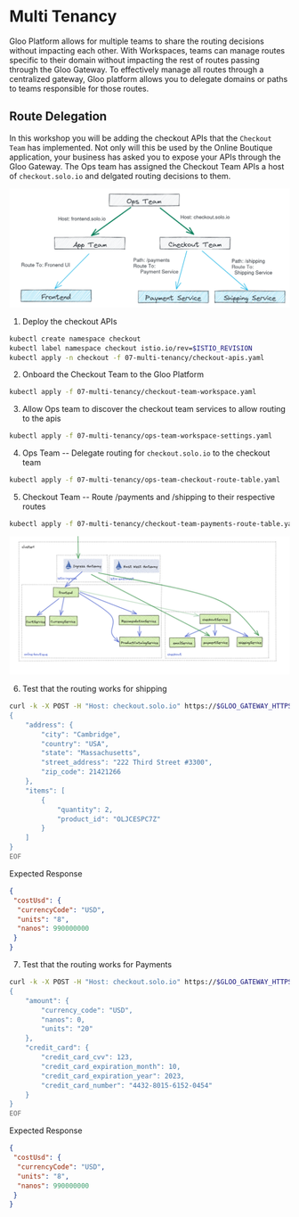 # Multi Tenancy

Gloo Platform allows for multiple teams to share the routing decisions without impacting each other. With Workspaces, teams can manage routes specific to their domain without impacting the rest of routes passing through the Gloo Gateway. To effectively manage all routes through a centralized gateway, Gloo platform allows you to delegate domains or paths to teams responsible for those routes.

## Route Delegation

In this workshop you will be adding the checkout APIs that the `Checkout Team` has implemented. Not only will this be used by the Online Boutique application, your business has asked you to expose your APIs through the Gloo Gateway. The Ops team has assigned the Checkout Team APIs a host of `checkout.solo.io` and delgated routing decisions to them.

![Route Delegation](../images/route-delegation.png)

1. Deploy the checkout APIs
```sh
kubectl create namespace checkout
kubectl label namespace checkout istio.io/rev=$ISTIO_REVISION
kubectl apply -n checkout -f 07-multi-tenancy/checkout-apis.yaml
```


2. Onboard the Checkout Team to the Gloo Platform
```sh
kubectl apply -f 07-multi-tenancy/checkout-team-workspace.yaml
```

3. Allow Ops team to discover the checkout team services to allow routing to the apis
```sh
kubectl apply -f 07-multi-tenancy/ops-team-workspace-settings.yaml
```

4. Ops Team -- Delegate routing for `checkout.solo.io` to the checkout team
```sh
kubectl apply -f 07-multi-tenancy/ops-team-checkout-route-table.yaml
```

5. Checkout Team -- Route /payments  and /shipping to their respective routes
```sh
kubectl apply -f 07-multi-tenancy/checkout-team-payments-route-table.yaml
```

![Route Delegation](../images/checkout-apis-arch.png)

6. Test that the routing works for shipping

```sh
curl -k -X POST -H "Host: checkout.solo.io" https://$GLOO_GATEWAY_HTTPS/shipping/quote --data-binary @- << EOF
{
    "address": {
        "city": "Cambridge",
        "country": "USA",
        "state": "Massachusetts",
        "street_address": "222 Third Street #3300",
        "zip_code": 21421266
    },
    "items": [
        {
            "quantity": 2,
            "product_id": "OLJCESPC7Z"
        }
    ]
}
EOF
```

Expected Response
```json
{
 "costUsd": {
  "currencyCode": "USD",
  "units": "8",
  "nanos": 990000000
 }
}
```


7. Test that the routing works for Payments

```sh
curl -k -X POST -H "Host: checkout.solo.io" https://$GLOO_GATEWAY_HTTPS/payment/charge --data-binary @- << EOF
{
    "amount": {
        "currency_code": "USD",
        "nanos": 0,
        "units": "20"
    },
    "credit_card": {
        "credit_card_cvv": 123,
        "credit_card_expiration_month": 10,
        "credit_card_expiration_year": 2023,
        "credit_card_number": "4432-8015-6152-0454"
    }
}
EOF
```

Expected Response
```json
{
 "costUsd": {
  "currencyCode": "USD",
  "units": "8",
  "nanos": 990000000
 }
}
```

